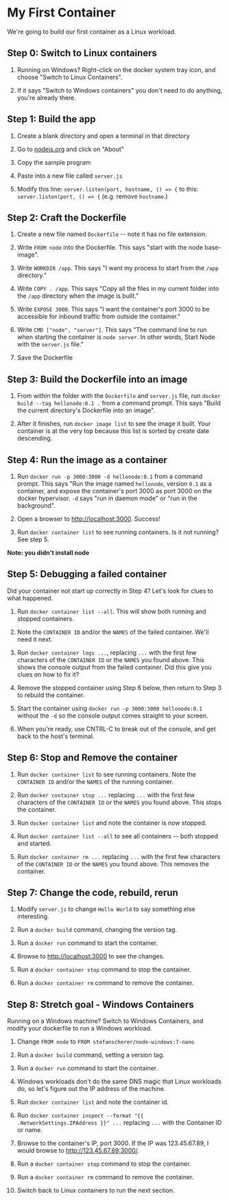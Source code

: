 My First Container
==================

We're going to build our first container as a Linux workload.


Step 0: Switch to Linux containers
----------------------------------

1. Running on Windows?  Right-click on the docker system tray icon, and choose "Switch to Linux Containers".

2. If it says "Switch to Windows containers" you don't need to do anything, you're already there.


Step 1: Build the app
---------------------

1. Create a blank directory and open a terminal in that directory

2. Go to [nodejs.org](https://nodejs.org/en/about) and click on "About"

3. Copy the sample program

4. Paste into a new file called `server.js`

5. Modify this line: `server.listen(port, hostname, () => {` to this: `server.listen(port, () => {` (e.g. remove `hostname`.)


Step 2: Craft the Dockerfile
----------------------------

1. Create a new file named `Dockerfile` -- note it has no file extension.

2. Write `FROM node` into the Dockerfile.  This says "start with the node base-image".

3. Write `WORKDIR /app`.  This says "I want my process to start from the `/app` directory."

4. Write `COPY . /app`.  This says "Copy all the files in my current folder into the `/app` directory when the image is built."

4. Write `EXPOSE 3000`.  This says "I want the container's port 3000 to be accessible for inbound traffic from outside the container."

5. Write `CMD ["node", "server"]`.  This says "The command line to run when starting the container is `node server`. In other words, Start Node with the `server.js` file."

6. Save the Dockerfile


Step 3: Build the Dockerfile into an image
------------------------------------------

1. From within the folder with the `Dockerfile` and `server.js` file, run `docker build --tag hellonode:0.1 .` from a command prompt.  This says "Build the current directory's Dockerfile into an image".

2. After it finishes, run `docker image list` to see the image it built.  Your container is at the very top because this list is sorted by create date descending.


Step 4: Run the image as a container
------------------------------------

1. Run `docker run -p 3000:3000 -d hellonode:0.1` from a command prompt.  This says "Run the image named `hellonode`, version `0.1` as a container, and expose the container's port 3000 as port 3000 on the docker hypervisor.  `-d` says "run in daemon mode" or "run in the background".

2. Open a browser to [http://localhost:3000](http://localhost:3000).  Success!

3. Run `docker container list` to see running containers.  Is it not running?  See step 5.

**Note: you didn't install node**


Step 5: Debugging a failed container
------------------------------------

Did your container not start up correctly in Step 4?  Let's look for clues to what happened.

1. Run `docker container list --all`.  This will show both running and stopped containers.

2. Note the `CONTAINER ID` and/or the `NAMES` of the failed container.  We'll need it next.

3. Run `docker container logs ...`, replacing `...` with the first few characters of the `CONTAINER ID` or the `NAMES` you found above.  This shows the console output from the failed container.  Did this give you clues on how to fix it?

4. Remove the stopped container using Step 6 below, then return to Step 3 to rebuild the container.

5. Start the container using `docker run -p 3000:3000 hellonode:0.1` without the `-d` so the console output comes straight to your screen.

6. When you're ready, use CNTRL-C to break out of the console, and get back to the host's terminal.


Step 6: Stop and Remove the container
-------------------------------------

1. Run `docker container list` to see running containers.  Note the `CONTAINER ID` and/or the `NAMES` of the running container.

2. Run `docker container stop ...` replacing `...` with the first few characters of the `CONTAINER ID` or the `NAMES` you found above.  This stops the container.

3. Run `docker container list` and note the container is now stopped.

4. Run `docker container list --all` to see all containers -- both stopped and started.

5. Run `docker container rm ...` replacing `...` with the first few characters of the `CONTAINER ID` or the `NAMES` you found above.  This removes the container.


Step 7: Change the code, rebuild, rerun
---------------------------------------

1. Modify `server.js` to change `Hello World` to say something else interesting.

2. Run a `docker build` command, changing the version tag.

3. Run a `docker run` command to start the container.

4. Browse to [http://localhost:3000](http://localhost:3000) to see the changes.

5. Run a `docker container stop` command to stop the container.

6. Run a `docker container rm` command to remove the container.


Step 8: Stretch goal - Windows Containers
-----------------------------------------

Running on a Windows machine?  Switch to Windows Containers, and modify your dockerfile to run a Windows workload.

1. Change `FROM node` to `FROM stefanscherer/node-windows:7-nano`

2. Run a `docker build` command, setting a version tag.

3. Run a `docker run` command to start the container.

4. Windows workloads don't do the same DNS magic that Linux workloads do, so let's figure out the IP address of the machine.

5. Run `docker container list` and note the container id.

6. Run `docker container inspect --format "{{ .NetworkSettings.IPAddress }}" ...` replacing `...` with the Container ID or name.

7. Browse to the container's IP, port 3000.  If the IP was 123.45.67.89, I would browse to http://123.45.67.89:3000/.

8. Run a `docker container stop` command to stop the container.

9. Run a `docker container rm` command to remove the container.

10. Switch back to Linux containers to run the next section.
